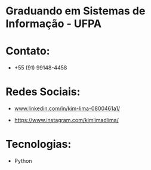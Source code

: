 
**Graduando em Sistemas de Informação - UFPA**
==============================================================================
**Contato:**
==============================================================================
* +55 (91) 99148-4458

**Redes Sociais:**
==============================================================================
* www.linkedin.com/in/kim-lima-0800461a1/

* https://www.instagram.com/kimlimadlima/

**Tecnologias:**
==============================================================================
* Python

